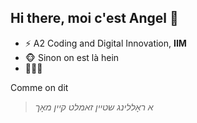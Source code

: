 ## Hi there, moi c'est __Angel__ 👋

<!--
**AnrelWsh/AnrelWsh** is a ✨ _special_ ✨ repository because its `README.md` (this file) appears on your GitHub profile.

Here are some ideas to get you started:

- 🔭 I’m currently working on ...
- 🌱 I’m currently learning ...
- 👯 I’m looking to collaborate on ...
- 🤔 I’m looking for help with ...
- 💬 Ask me about ...
- 📫 How to reach me: ...
- 😄 Pronouns: ...
- ⚡ Fun fact: ...
-->

* ⚡ A2 Coding and Digital Innovation, __IIM__
* 🐵 Sinon on est là hein
* 🤔🤔🤔

Comme on dit 
> _א ראָללינג שטיין זאמלט קיין מאָך_
